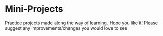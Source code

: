 # Mini-Projects
Practice projects made along the way of learning.
Hope you like it!
Please suggest any improvements/changes you would love to see
